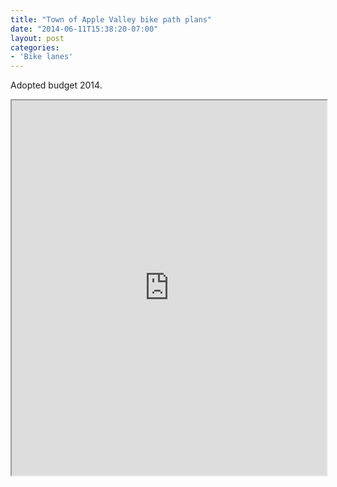 ```yaml
---
title: "Town of Apple Valley bike path plans"
date: "2014-06-11T15:38:20-07:00"
layout: post
categories:
- 'Bike lanes'
---
```


Adopted budget 2014.

<iframe class="scribd_iframe_embed" data-aspect-ratio="0.7735849056603774" data-auto-height="false" height="600" id="doc_50634" loading="lazy" scrolling="no" src="https://www.scribd.com/embeds/344192486/content?start_page=1&view_mode=scroll&access_key=key-ESfV2GYZag13UVQTK9pC&show_recommendations=true" width="100%"></iframe>